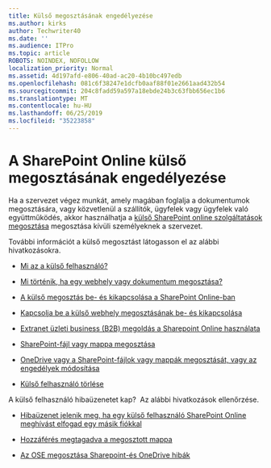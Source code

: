 ```yaml
---
title: Külső megosztásának engedélyezése
ms.author: kirks
author: Techwriter40
ms.date: ''
ms.audience: ITPro
ms.topic: article
ROBOTS: NOINDEX, NOFOLLOW
localization_priority: Normal
ms.assetid: 4d197afd-e806-40ad-ac20-4b10bc497edb
ms.openlocfilehash: 081c6f38247e1dcfb0aaf88f01e2661aad432b54
ms.sourcegitcommit: 204c8fadd59a597a18ebde24b3c63fbb656ec1b6
ms.translationtype: MT
ms.contentlocale: hu-HU
ms.lasthandoff: 06/25/2019
ms.locfileid: "35223858"
---
```

# <a name="enable-external-sharing-in-sharepoint-online"></a>A SharePoint Online külső megosztásának engedélyezése

Ha a szervezet végez munkát, amely magában foglalja a dokumentumok megosztására, vagy közvetlenül a szállítók, ügyfelek vagy ügyfelek való együttműködés, akkor használhatja a [külső SharePoint online szolgáltatások megosztása](https://docs.microsoft.com/sharepoint/external-sharing-overview) megosztása kívüli személyeknek a szervezet.

További információt a külső megosztást látogasson el az alábbi hivatkozásokra.

- [Mi az a külső felhasználó?](https://docs.microsoft.com/sharepoint/external-sharing-overview#what-is-an-external-user)

- [Mi történik, ha egy webhely vagy dokumentum megosztása?](https://docs.microsoft.com/sharepoint/external-sharing-overview#what-happens-when-i-share-a-site-or-document)


- [A külső megosztás be- és kikapcsolása a SharePoint Online-ban](https://docs.microsoft.com/sharepoint/turn-external-sharing-on-or-off)

- [Kapcsolja be a külső webhely megosztásának be- és kikapcsolása](https://docs.microsoft.com/sharepoint/change-external-sharing-site)

- [Extranet üzleti business (B2B) megoldás a Sharepoint Online használata](https://docs.microsoft.com/sharepoint/create-b2b-extranet)

- [SharePoint-fájl vagy mappa megosztása](https://support.office.com/article/share-sharepoint-files-or-folders-1fe37332-0f9a-4719-970e-d2578da4941c)

- [OneDrive vagy a SharePoint-fájlok vagy mappák megosztását, vagy az engedélyek módosítása](https://support.office.com/article/stop-sharing-onedrive-or-sharepoint-files-or-folders-or-change-permissions-0a36470f-d7fe-40a0-bd74-0ac6c1e13323?ui=en-US&amp;rs=en-US&amp;ad=US)

- [Külső felhasználó törlése](https://docs.microsoft.com/sharepoint/remove-users#delete-a-guest-from-the-microsoft-365-admin-center)

A külső felhasználó hibaüzenetet kap? &nbsp;Az alábbi hivatkozások ellenőrzése.

- [Hibaüzenet jelenik meg, ha egy külső felhasználó SharePoint Online meghívást elfogad egy másik fiókkal](https://support.office.com/article/Error-message-when-an-external-user-accepts-a-SharePoint-Online-invitation-by-using-another-account-f0d34413-ea7c-42c7-a485-c4e5d421e5f0- )

- [Hozzáférés megtagadva a megosztott mappa](https://support.office.com/client/d678b57a-53ad-4414-9423-d8726a0c532f)

- [Az OSE megosztása Sharepoint-és OneDrive hibák](https://docs.microsoft.com/sharepoint/sharepoint-onedrive-error-message)

